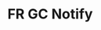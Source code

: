 ---
title: 'FR GC Notify'
description: Send automated email and text notifications
image: '../../../../static/img/cds/product-icon.svg'
imageAlt: 'imageAlt'
link: 'https://notification.canada.ca/accueil'
---